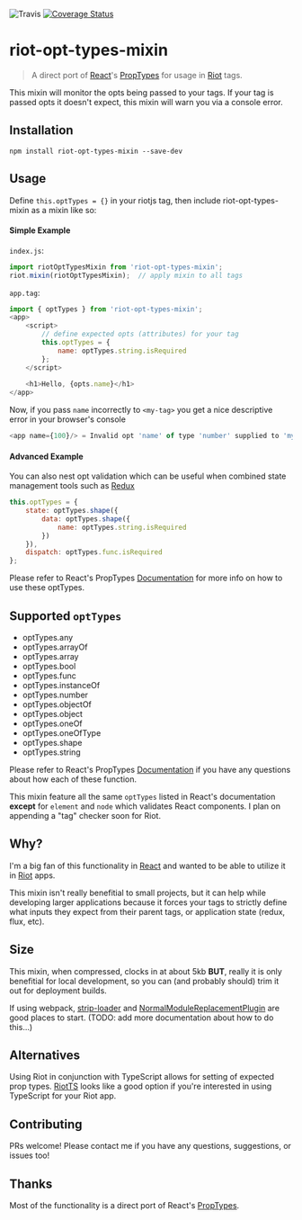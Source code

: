 ![Travis](https://travis-ci.org/icd2k3/riot-opt-types-mixin.svg?branch=master) [![Coverage Status](https://coveralls.io/repos/github/icd2k3/riot-opt-types-mixin/badge.svg?branch=master)](https://coveralls.io/github/icd2k3/riot-opt-types-mixin?branch=master)

# riot-opt-types-mixin
> A direct port of [React](https://facebook.github.io/react/)'s [PropTypes](https://facebook.github.io/react/docs/reusable-components.html) for usage in [Riot](http://riotjs.com) tags.

This mixin will monitor the opts being passed to your tags. If your tag is passed opts it doesn't expect, this mixin will warn you via a console error.

## Installation
`npm install riot-opt-types-mixin --save-dev`

## Usage
Define `this.optTypes = {}` in your riotjs tag, then include riot-opt-types-mixin as a mixin like so:

#### Simple Example

`index.js`:
``` javascript
import riotOptTypesMixin from 'riot-opt-types-mixin';
riot.mixin(riotOptTypesMixin);  // apply mixin to all tags
```
`app.tag`:
``` javascript
import { optTypes } from 'riot-opt-types-mixin';
<app>
    <script>
        // define expected opts (attributes) for your tag
        this.optTypes = {
            name: optTypes.string.isRequired
        };
    </script>
    
    <h1>Hello, {opts.name}</h1>
</app>
```

Now, if you pass `name` incorrectly to `<my-tag>` you get a nice descriptive error in your browser's console

```javascript
<app name={100}/> = Invalid opt 'name' of type 'number' supplied to 'my-tag', expected 'string'.
```

#### Advanced Example
You can also nest opt validation which can be useful when combined state management tools such as [Redux](http://redux.js.org)

``` javascript
this.optTypes = {
    state: optTypes.shape({
        data: optTypes.shape({
            name: optTypes.string.isRequired
        })
    }),
    dispatch: optTypes.func.isRequired
};
```
Please refer to React's PropTypes [Documentation](https://facebook.github.io/react/docs/reusable-components.html) for more info on how to use these optTypes.

## Supported `optTypes`
- optTypes.any
- optTypes.arrayOf
- optTypes.array
- optTypes.bool
- optTypes.func
- optTypes.instanceOf
- optTypes.number
- optTypes.objectOf
- optTypes.object
- optTypes.oneOf
- optTypes.oneOfType
- optTypes.shape
- optTypes.string

Please refer to React's PropTypes [Documentation](https://facebook.github.io/react/docs/reusable-components.html) if you have any questions about how each of these function.

This mixin feature all the same `optTypes` listed in React's documentation <strong>except</strong> for `element` and `node` which validates React components. I plan on appending a "tag" checker soon for Riot.

## Why?
I'm a big fan of this functionality in [React](https://facebook.github.io/react/) and wanted to be able to utilize it in [Riot](http://riotjs.com) apps.

This mixin isn't really benefitial to small projects, but it can help while developing larger applications because it forces your tags to strictly define what inputs they expect from their parent tags, or application state (redux, flux, etc).

## Size
This mixin, when compressed, clocks in at about 5kb <strong>BUT</strong>, really it is only benefitial for local development, so you can (and probably should) trim it out for deployment builds.

If using webpack, [strip-loader](https://github.com/yahoo/strip-loader) and [NormalModuleReplacementPlugin](https://webpack.github.io/docs/list-of-plugins.html#normalmodulereplacementplugin) are good places to start.
(TODO: add more documentation about how to do this...)

## Alternatives
Using Riot in conjunction with TypeScript allows for setting of expected prop types. [RiotTS](https://github.com/nippur72/RiotTS) looks like a good option if you're interested in using TypeScript for your Riot app.

## Contributing
PRs welcome! Please contact me if you have any questions, suggestions, or issues too!

## Thanks
Most of the functionality is a direct port of React's [PropTypes](https://github.com/facebook/react/blob/master/src/isomorphic/classic/types/ReactPropTypes.js).
